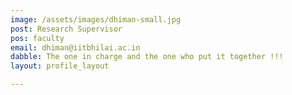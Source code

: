 ```yaml
---
image: /assets/images/dhiman-small.jpg
post: Research Supervisor 
pos: faculty
email: dhiman@iitbhilai.ac.in
dabble: The one in charge and the one who put it together !!!
layout: profile_layout

---
```

